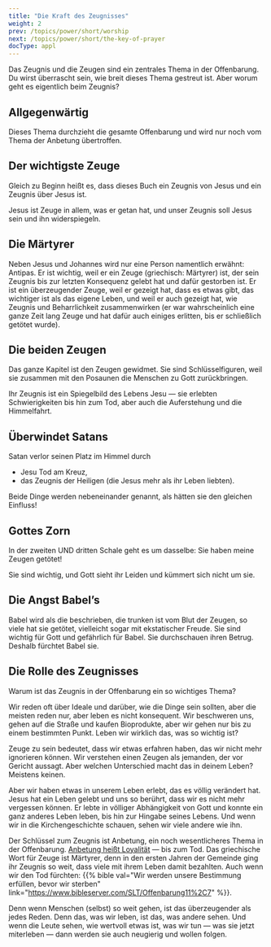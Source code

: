 ```yaml
---
title: "Die Kraft des Zeugnisses"
weight: 2
prev: /topics/power/short/worship
next: /topics/power/short/the-key-of-prayer
docType: appl
---
```


Das Zeugnis und die Zeugen sind ein zentrales Thema in der Offenbarung. Du wirst überrascht sein, wie breit dieses Thema gestreut ist. Aber worum geht es eigentlich beim Zeugnis?

## Allgegenwärtig

<a name="eef6"></a>
Dieses Thema durchzieht die gesamte Offenbarung und wird nur noch vom Thema der Anbetung übertroffen.

## Der wichtigste Zeuge

<a name="9998"></a>
Gleich zu Beginn heißt es, dass dieses Buch ein Zeugnis von Jesus und ein Zeugnis über Jesus ist.

Jesus ist Zeuge in allem, was er getan hat, und unser Zeugnis soll Jesus sein und ihn widerspiegeln.

## Die Märtyrer

<a name="058c"></a>
Neben Jesus und Johannes wird nur eine Person namentlich erwähnt: Antipas. Er ist wichtig, weil er ein Zeuge (griechisch: Märtyrer) ist, der sein Zeugnis bis zur letzten Konsequenz gelebt hat und dafür gestorben ist. Er ist ein überzeugender Zeuge, weil er gezeigt hat, dass es etwas gibt, das wichtiger ist als das eigene Leben, und weil er auch gezeigt hat, wie Zeugnis und Beharrlichkeit zusammenwirken (er war wahrscheinlich eine ganze Zeit lang Zeuge und hat dafür auch einiges erlitten, bis er schließlich getötet wurde).

## Die beiden Zeugen

<a name="9d76"></a>
Das ganze Kapitel ist den Zeugen gewidmet. Sie sind Schlüsselfiguren, weil sie zusammen mit den Posaunen die Menschen zu Gott zurückbringen.

Ihr Zeugnis ist ein Spiegelbild des Lebens Jesu — sie erlebten Schwierigkeiten bis hin zum Tod, aber auch die Auferstehung und die Himmelfahrt.

## Überwindet Satans

<a name="6b0e"></a>
Satan verlor seinen Platz im Himmel durch

- Jesu Tod am Kreuz,
- das Zeugnis der Heiligen (die Jesus mehr als ihr Leben liebten).

Beide Dinge werden nebeneinander genannt, als hätten sie den gleichen Einfluss!

## Gottes Zorn

<a name="aa25"></a>
In der zweiten UND dritten Schale geht es um dasselbe: Sie haben meine Zeugen getötet!

Sie sind wichtig, und Gott sieht ihr Leiden und kümmert sich nicht um sie.

## Die Angst Babel’s

<a name="9a0c"></a>
Babel wird als die beschrieben, die trunken ist vom Blut der Zeugen, so viele hat sie getötet, vielleicht sogar mit ekstatischer Freude. Sie sind wichtig für Gott und gefährlich für Babel. Sie durchschauen ihren Betrug. Deshalb fürchtet Babel sie.

## Die Rolle des Zeugnisses

<a name="20aa"></a>
Warum ist das Zeugnis in der Offenbarung ein so wichtiges Thema?

Wir reden oft über Ideale und darüber, wie die Dinge sein sollten, aber die meisten reden nur, aber leben es nicht konsequent. Wir beschweren uns, gehen auf die Straße und kaufen Bioprodukte, aber wir gehen nur bis zu einem bestimmten Punkt. Leben wir wirklich das, was so wichtig ist?

Zeuge zu sein bedeutet, dass wir etwas erfahren haben, das wir nicht mehr ignorieren können. Wir verstehen einen Zeugen als jemanden, der vor Gericht aussagt. Aber welchen Unterschied macht das in deinem Leben? Meistens keinen.

Aber wir haben etwas in unserem Leben erlebt, das es völlig verändert hat. Jesus hat ein Leben gelebt und uns so berührt, dass wir es nicht mehr vergessen können. Er lebte in völliger Abhängigkeit von Gott und konnte ein ganz anderes Leben leben, bis hin zur Hingabe seines Lebens. Und wenn wir in die Kirchengeschichte schauen, sehen wir viele andere wie ihn.

Der Schlüssel zum Zeugnis ist Anbetung, ein noch wesentlicheres Thema in der Offenbarung. [Anbetung heißt Loyalität](/topics/power/short/worship) — bis zum Tod. Das griechische Wort für Zeuge ist Märtyrer, denn in den ersten Jahren der Gemeinde ging ihr Zeugnis so weit, dass viele mit ihrem Leben damit bezahlten. Auch wenn wir den Tod fürchten: {{% bible val="Wir werden unsere Bestimmung erfüllen, bevor wir sterben" link="https://www.bibleserver.com/SLT/Offenbarung11%2C7" %}}.

Denn wenn Menschen (selbst) so weit gehen, ist das überzeugender als jedes Reden. Denn das, was wir leben, ist das, was andere sehen. Und wenn die Leute sehen, wie wertvoll etwas ist, was wir tun — was sie jetzt miterleben — dann werden sie auch neugierig und wollen folgen.

